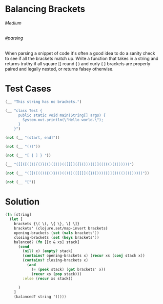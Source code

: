 # Balancing Brackets

###### Medium
###### #parsing

When parsing a snippet of code it's often a good idea to do a sanity check to see if all the brackets match up. Write a function that takes in a string and returns truthy if all square [] round ( ) and curly { } brackets are properly paired and legally nested, or returns falsey otherwise.

# Test Cases
```clojure
(__ "This string has no brackets.")
```
```clojure
(__ "class Test {
      public static void main(String[] args) {
        System.out.println(\"Hello world.\");
      }
    }")
```
```clojure
(not (__ "(start, end]"))
```
```clojure
(not (__ "())"))
```
```clojure
(not (__ "[ { ] } "))
```
```clojure
(__ "([]([(()){()}(()(()))(([[]]({}()))())]((((()()))))))")
```
```clojure
(not (__ "([]([(()){()}(()(()))(([[]]({}([)))())]((((()()))))))"))
```
```clojure
(not (__ "["))
```

# Solution
```clojure
(fn [string]
  (let [
    brackets {\( \), \{ \}, \[ \]}
    brackets' (clojure.set/map-invert brackets)
    opening-brackets (set (vals brackets'))
    closing-brackets (set (keys brackets'))
    balanced? (fn [[x & xs] stack]
      (cond
        (nil? x) (empty? stack)
        (contains? opening-brackets x) (recur xs (conj stack x))
        (contains? closing-brackets x)
          (and
            (= (peek stack) (get brackets' x))
            (recur xs (pop stack)))
        :else (recur xs stack))
        
      )
    ]
    (balanced? string '())))
```
